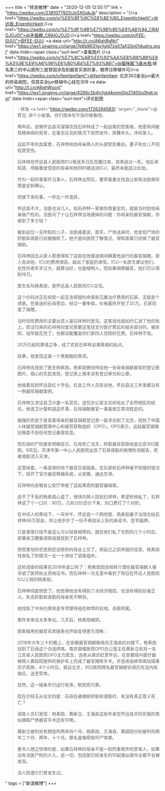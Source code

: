 +++
title = "转发微博"
date = "2020-12-05 12:55:17"
link = "https://weibo.com/2381077925/Jx5XGpkJb"
description = "//<a href=\"https://weibo.com/n/%E8%BF%9C%E8%BE%B0_Eigentlichkeit\">@远辰_Eigentlichkeit</a>://<a href=\"https://weibo.com/n/%E7%9F%9B%E7%9B%BE%E9%AB%94_CRAIGJOJO\">@矛盾體_CRAIGJOJO</a>://<a href=\"https://weibo.com/n/FEE-SUU\">@FEE-SUU</a>: <a data-url=\"http://t.cn/A6qhRgNr\" href=\"https://wx1.sinaimg.cn/large/7e6b9631gy1gld7zg57afj20n014udns.jpg\" data-hide><span class=\"surl-text\">查看图片</span></a>  //<a href=\"https://weibo.com/n/%E7%8C%AB%E5%92%AA%E8%B8%B9%E9%A3%9E%E9%A6%99%E6%B0%B4%E7%93%B6\">@猫咪踹飞香水瓶</a>:排名第三的中山医附三就曾因涉及到器宮买卖的事，被停过移植许可//<a href=\"https://weibo.com/n/famfamfam\">@famfamfam</a>: 北京302是全jun最大的传染病院，但其实全jun移植中心挂在309  <a data-url=\"http://t.cn/A6qhWucn\" href=\"https://wx1.sinaimg.cn/large/4266c2b4ly1gld4smni0sj21400u0hdt.jpg\" data-hide><span class=\"surl-text\">评论配图</span></a><br><blockquote> - 转发 <a href=\"https://weibo.com/1726294583\" target=\"_blank\">@荐见</a>: 讲个小故事。你们周末吃午饭时候看吧。<br><br>两年前，安徽怀远县河溜镇农民石祥林成了一起凶案的受害者。他患有间歇性精神病的哥哥，在毫无征兆的情况下突然发作，挥舞斧头，冲向家人。<br><br>这起不幸的血案里，石祥林和他母亲两人的头部受到重创。妻子和女儿不同程度受伤。<br><br>石祥林在怀远县人民医院ICU昏迷多日后苏醒过来，侥幸逃过一死。他后来知道，颅脑重度受损的母亲和他同时被送进ICU，最终未能逃过此劫。<br><br>作为一起刑事案件当事人，石祥林出院后，要带着妻女找县公安局法医做伤情鉴定和确认。<br><br>但接下来的事，一件比一件诡异。<br><br>怀远县不大，法医也没几人。给石祥林一家做伤情鉴定的，就是当时给他母亲做尸检的。法医问了个让石祥林当场傻掉的问题：你母亲的器官捐献，你收到了多少钱？<br><br>看到这位一无所知的儿子，法医接着说，那天，尸体送来时，他发现尸体的肝脏和肾脏已经被摘除了。他于是向医院了解情况，得知家属已经做了器官捐助。<br><br>石祥林回去从家人那里得知了这起在他昏迷期间瞒着他进行的器官捐赠。家人告诉他，ICU的费用很高，超出了家庭的承受。ICU一名医生建议他们，女性伤者年岁过大，就算治好，也是植物人。而如果捐赠器官，他们可以得到16万。<br><br>医生名叫杨素勋，是怀远县人民医院ICU主任。<br><br>这个价码对正在经受一起无法索赔的命案和沉重治疗费用的石家，无疑是个诱惑。在昏迷的石母旁边，经过一番争取，价格最终开到了20万。石家同意了捐赠。<br><br>当时住院费用的主要出资人是石祥林的堂兄。这笔钱也就如约汇进了他的账上。而当归来的石祥林向堂兄索要这笔钱支付医疗费后的结余部分时，被告知，钱早就花完了，也都没能覆盖你们家四人住院的花费。石祥林不信。<br><br>20万引起的萧墙之争，成了农民石祥林追溯真相的起点。<br><br>结果，他发现这是一个黑黢黢的黑洞。<br><br>石祥林先找到了医生杨素勋。杨素勋微信传给他一张母亲捐献器官的登记表图片。细心的农民发现，登记表上根本没有登记单位和公章。<br><br>他接着找到怀远县红十字会。红会工作人员告诉他，怀远县近三年里都没有一例器官捐献案例。<br><br>石祥林又求证县卫计委一名官员。这位办公室主任却给出了全然相反的结论。他说卫计委知道这件事，石母捐献器官一事是按正常流程走的。<br><br>倔强的农民于是拿着母亲的器官捐献登记表一路寻访到了北京，找到了中国人体器官捐献管理中心和器官获取组织（OPO）。OPO表示，这起器官捐赠压根查不到任何登记备案信息。<br><br>而石母的尸检报告明确显示，石母死亡当天，肝脏器官获取地是北京302医院。9天后，天津市第一中心人民医院出具了石母肾脏的病理检测报告，死者肾脏流入天津。<br><br>这意味着，一条高效的地下器官交易链条，在石家和石祥林毫不知情的情况下，绕开了官方器官移植系统，从安徽，通达京津。<br><br>石祥林向安徽省公安厅举报了这起离奇的器官骗捐案。<br><br>逃不了干系的杨素勋心虚了，很快托熟人找到石祥林，希望和他私了。石祥林说了个一口价：80万。几轮讨价还价下来，封口费打了个对折。<br><br>在中间人的牵线下，一天中午，怀远县一个网吧里，杨素勋妻子当场交给石祥林46万现金，并让他手抄了一份不再投诉上告的承诺书，签字画押。<br><br>只是事情已经不是这么可以轻易喊停的。就在他们私了交割的几个小时后，安徽省卫健委调查组就找到了石祥林。<br><br>惊慌害怕的农民把还没捂热的钱全上交了。把自己之前举报的信息、杨素勋找来私了的情况一五一十讲给了调查组听。<br><br>这轮调查的结果在2018年底公布了：杨素勋因违规转介潜在器官捐献人被吊销了医师执业资格证书。而石祥林一次无意中看到了照旧在怀远人民医院ICU上班的杨素勋。<br><br>石祥林彻底愤怒了。他觉得他没有得到丁点经济赔偿，也没有得到丝毫正义。失去肝脏和肾脏的母亲死不瞑目。<br><br>他找到了中央扫黑除恶专项督导组在蚌埠的驻地。击鼓鸣冤。<br><br>案件本来没太多争议。几天后，杨素勋被抓。<br><br>那条暗黑的器官买卖链条也开始变得更为清晰：<br><br>2018年大年三十的晚上，在安徽器官捐献联络员王海良的对接下，杨素勋找到了石母这个合适供体。南京鼓楼医院OPO办公室主任黄新立和另一名江苏省人民医院OPO主力医生，连夜从南京赶至怀远，在安徽宿州医疗器械商人黄超阳提供的救护车上完成了器官摘除手术。并连夜由蚌埠南站搭乘京沪高铁，4个小时后，抵达北京，302医院两名器官捐献协调员充当内线接应，送至受体。<br><br>显然，这一链条早已运行有序。默契而可靠。<br><br>现在已经无从证实的是：石母在被摘除肝脏和肾脏时，有没有真正意义死亡？<br><br>调查人员们发现：杨素勋、黄新立、王海良这些年来在怀远县共同实施的类似摘取尸体器官手术还有10例。<br><br>黄新立被判处有期徒刑两年四个月，杨素勋、王海良、黄超阳分别被判刑两年二个月、两年、十个月。罪名是侮辱毁坏尸体罪。<br><br>更令人想之惊悚的是，如果石祥林的母亲不是一起刑事案件的受害人，如果没有法医尸检的介入，这一切，包括那已经发生的10起类似案件全都不会被发现。<br><br>没人知道它们曾发生过。</blockquote>"
tags = ["新浪微博"]
+++
